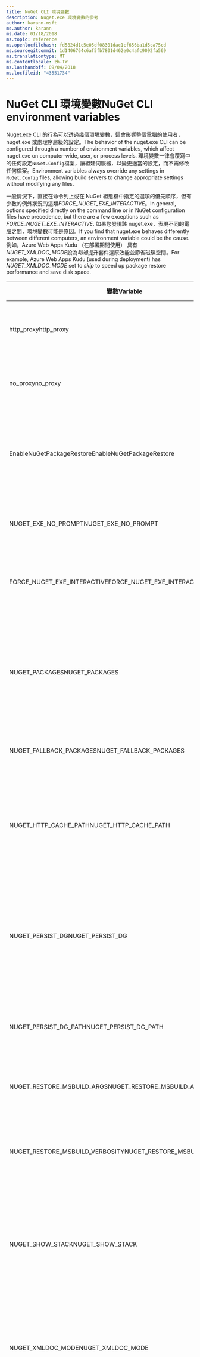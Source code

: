 ```yaml
---
title: NuGet CLI 環境變數
description: Nuget.exe 環境變數的參考
author: karann-msft
ms.author: karann
ms.date: 01/18/2018
ms.topic: reference
ms.openlocfilehash: fd5824d1c5e05df08301dac1cf656ba1d5ca75cd
ms.sourcegitcommit: 1d1406764c6af5fb7801d462e0c4afc9092fa569
ms.translationtype: MT
ms.contentlocale: zh-TW
ms.lasthandoff: 09/04/2018
ms.locfileid: "43551734"
---
```

# <a name="nuget-cli-environment-variables"></a><span data-ttu-id="0d5d9-103">NuGet CLI 環境變數</span><span class="sxs-lookup"><span data-stu-id="0d5d9-103">NuGet CLI environment variables</span></span>

<span data-ttu-id="0d5d9-104">Nuget.exe CLI 的行為可以透過幾個環境變數，這會影響整個電腦的使用者，nuget.exe 或處理序層級的設定。</span><span class="sxs-lookup"><span data-stu-id="0d5d9-104">The behavior of the nuget.exe CLI can be configured through a number of environment variables, which affect nuget.exe on computer-wide, user, or process levels.</span></span> <span data-ttu-id="0d5d9-105">環境變數一律會覆寫中的任何設定`NuGet.Config`檔案，讓組建伺服器，以變更適當的設定，而不需修改任何檔案。</span><span class="sxs-lookup"><span data-stu-id="0d5d9-105">Environment variables always override any settings in `NuGet.Config` files, allowing build servers to change appropriate settings without modifying any files.</span></span>

<span data-ttu-id="0d5d9-106">一般情況下，直接在命令列上或在 NuGet 組態檔中指定的選項的優先順序，但有少數的例外狀況的這類*FORCE_NUGET_EXE_INTERACTIVE*。</span><span class="sxs-lookup"><span data-stu-id="0d5d9-106">In general, options specified directly on the command line or in NuGet configuration files have precedence, but there are a few exceptions such as *FORCE_NUGET_EXE_INTERACTIVE*.</span></span> <span data-ttu-id="0d5d9-107">如果您發現該 nuget.exe，表現不同的電腦之間，環境變數可能是原因。</span><span class="sxs-lookup"><span data-stu-id="0d5d9-107">If you find that nuget.exe behaves differently between different computers, an environment variable could be the cause.</span></span> <span data-ttu-id="0d5d9-108">例如，Azure Web Apps Kudu （在部署期間使用） 具有*NUGET_XMLDOC_MODE*設為*略過*提升套件還原效能並節省磁碟空間。</span><span class="sxs-lookup"><span data-stu-id="0d5d9-108">For example, Azure Web Apps Kudu (used during deployment) has *NUGET_XMLDOC_MODE* set to *skip* to speed up package restore performance and save disk space.</span></span>

| <span data-ttu-id="0d5d9-109">變數</span><span class="sxs-lookup"><span data-stu-id="0d5d9-109">Variable</span></span> | <span data-ttu-id="0d5d9-110">描述</span><span class="sxs-lookup"><span data-stu-id="0d5d9-110">Description</span></span> | <span data-ttu-id="0d5d9-111">備註</span><span class="sxs-lookup"><span data-stu-id="0d5d9-111">Remarks</span></span> |
| --- | --- | --- |
| <span data-ttu-id="0d5d9-112">http_proxy</span><span class="sxs-lookup"><span data-stu-id="0d5d9-112">http_proxy</span></span> | <span data-ttu-id="0d5d9-113">NuGet HTTP 作業所使用的 http proxy。</span><span class="sxs-lookup"><span data-stu-id="0d5d9-113">Http proxy used for NuGet HTTP operations.</span></span> | <span data-ttu-id="0d5d9-114">這會指定為`http://<username>:<password>@proxy.com`。</span><span class="sxs-lookup"><span data-stu-id="0d5d9-114">This would be specified as `http://<username>:<password>@proxy.com`.</span></span> |
| <span data-ttu-id="0d5d9-115">no_proxy</span><span class="sxs-lookup"><span data-stu-id="0d5d9-115">no_proxy</span></span> | <span data-ttu-id="0d5d9-116">設定使用 proxy 略過的網域。</span><span class="sxs-lookup"><span data-stu-id="0d5d9-116">Configures domains to bypass from using proxy.</span></span> | <span data-ttu-id="0d5d9-117">指定為逗號 （，） 分隔的網域。</span><span class="sxs-lookup"><span data-stu-id="0d5d9-117">Specified as domains separated by comma (,).</span></span> |
| <span data-ttu-id="0d5d9-118">EnableNuGetPackageRestore</span><span class="sxs-lookup"><span data-stu-id="0d5d9-118">EnableNuGetPackageRestore</span></span> | <span data-ttu-id="0d5d9-119">如果 NuGet 應以隱含方式授與同意，所還原的套件的旗標。</span><span class="sxs-lookup"><span data-stu-id="0d5d9-119">Flag for if NuGet should implicitly grant consent if that's required by package on restore.</span></span> | <span data-ttu-id="0d5d9-120">指定的旗標會被視為 *，則為 true*或是*1*，未設定任何其他視為旗標的值。</span><span class="sxs-lookup"><span data-stu-id="0d5d9-120">Specified flag is treated as *true* or *1*, any other value treated as flag not set.</span></span> |
| <span data-ttu-id="0d5d9-121">NUGET_EXE_NO_PROMPT</span><span class="sxs-lookup"><span data-stu-id="0d5d9-121">NUGET_EXE_NO_PROMPT</span></span> | <span data-ttu-id="0d5d9-122">可防止提示輸入認證的 exe。</span><span class="sxs-lookup"><span data-stu-id="0d5d9-122">Prevents the exe for prompting for credentials.</span></span> | <span data-ttu-id="0d5d9-123">任何值，除了 null 或空字串會被視為此旗標集/true。</span><span class="sxs-lookup"><span data-stu-id="0d5d9-123">Any value except null or empty string will be treated as this flag set/true.</span></span> |
| <span data-ttu-id="0d5d9-124">FORCE_NUGET_EXE_INTERACTIVE</span><span class="sxs-lookup"><span data-stu-id="0d5d9-124">FORCE_NUGET_EXE_INTERACTIVE</span></span> | <span data-ttu-id="0d5d9-125">若要強制互動模式的全域環境變數。</span><span class="sxs-lookup"><span data-stu-id="0d5d9-125">Global environment variable to force interactive mode.</span></span> | <span data-ttu-id="0d5d9-126">任何值，除了 null 或空字串會被視為此旗標集/true。</span><span class="sxs-lookup"><span data-stu-id="0d5d9-126">Any value except null or empty string will be treated as this flag set/true.</span></span> |
| <span data-ttu-id="0d5d9-127">NUGET_PACKAGES</span><span class="sxs-lookup"><span data-stu-id="0d5d9-127">NUGET_PACKAGES</span></span> | <span data-ttu-id="0d5d9-128">若要使用的路徑*全域套件*資料夾上所述[管理全域套件和快取資料夾](../consume-packages/managing-the-global-packages-and-cache-folders.md)。</span><span class="sxs-lookup"><span data-stu-id="0d5d9-128">Path to use for the *global-packages* folder as described on [Managing the global packages and cache folders](../consume-packages/managing-the-global-packages-and-cache-folders.md).</span></span> | <span data-ttu-id="0d5d9-129">指定為絕對路徑。</span><span class="sxs-lookup"><span data-stu-id="0d5d9-129">Specified as absolute path.</span></span> |
| <span data-ttu-id="0d5d9-130">NUGET_FALLBACK_PACKAGES</span><span class="sxs-lookup"><span data-stu-id="0d5d9-130">NUGET_FALLBACK_PACKAGES</span></span> | <span data-ttu-id="0d5d9-131">後援的全域套件資料夾。</span><span class="sxs-lookup"><span data-stu-id="0d5d9-131">Global fallback packages folders.</span></span> | <span data-ttu-id="0d5d9-132">以分號 （;） 分隔的絕對的資料夾路徑。</span><span class="sxs-lookup"><span data-stu-id="0d5d9-132">Absolute folder paths separated by semicolon (;).</span></span> |
| <span data-ttu-id="0d5d9-133">NUGET_HTTP_CACHE_PATH</span><span class="sxs-lookup"><span data-stu-id="0d5d9-133">NUGET_HTTP_CACHE_PATH</span></span> | <span data-ttu-id="0d5d9-134">若要使用的路徑*http 快取*資料夾上所述[管理全域套件和快取資料夾](../consume-packages/managing-the-global-packages-and-cache-folders.md)。</span><span class="sxs-lookup"><span data-stu-id="0d5d9-134">Path to use for the *http-cache* folder as described on [Managing the global packages and cache folders](../consume-packages/managing-the-global-packages-and-cache-folders.md).</span></span> | <span data-ttu-id="0d5d9-135">指定為絕對路徑。</span><span class="sxs-lookup"><span data-stu-id="0d5d9-135">Specified as absolute path.</span></span> |
| <span data-ttu-id="0d5d9-136">NUGET_PERSIST_DG</span><span class="sxs-lookup"><span data-stu-id="0d5d9-136">NUGET_PERSIST_DG</span></span> | <span data-ttu-id="0d5d9-137">表示是否應該保存 dg 檔案 （從 MSBuild 所收集的資料） 的旗標。</span><span class="sxs-lookup"><span data-stu-id="0d5d9-137">Flag indicating if dg files (data collected from MSBuild) should be persisted.</span></span> | <span data-ttu-id="0d5d9-138">指定為 *，則為 true*或是*false* （預設值），如果未設定 NUGET_PERSIST_DG_PATH 會儲存到暫存目錄 （NuGetScratch 資料夾在目前環境的暫存目錄中）。</span><span class="sxs-lookup"><span data-stu-id="0d5d9-138">Specified as *true* or *false* (default), if NUGET_PERSIST_DG_PATH not set will be stored to temporary directory (NuGetScratch folder in current environment temp directory).</span></span> |
| <span data-ttu-id="0d5d9-139">NUGET_PERSIST_DG_PATH</span><span class="sxs-lookup"><span data-stu-id="0d5d9-139">NUGET_PERSIST_DG_PATH</span></span> | <span data-ttu-id="0d5d9-140">保存通訊群組檔案的路徑。</span><span class="sxs-lookup"><span data-stu-id="0d5d9-140">Path to persist dg files.</span></span> | <span data-ttu-id="0d5d9-141">指定為絕對路徑，此選項時才會使用*NUGET_PERSIST_DG*設為 true。</span><span class="sxs-lookup"><span data-stu-id="0d5d9-141">Specified as absolute path, this option is only used when *NUGET_PERSIST_DG* is set to true.</span></span> |
| <span data-ttu-id="0d5d9-142">NUGET_RESTORE_MSBUILD_ARGS</span><span class="sxs-lookup"><span data-stu-id="0d5d9-142">NUGET_RESTORE_MSBUILD_ARGS</span></span> | <span data-ttu-id="0d5d9-143">設定額外的 MSBuild 引數。</span><span class="sxs-lookup"><span data-stu-id="0d5d9-143">Sets additional MSBuild arguments.</span></span> | |
| <span data-ttu-id="0d5d9-144">NUGET_RESTORE_MSBUILD_VERBOSITY</span><span class="sxs-lookup"><span data-stu-id="0d5d9-144">NUGET_RESTORE_MSBUILD_VERBOSITY</span></span> | <span data-ttu-id="0d5d9-145">設定 MSBuild 記錄詳細資訊。</span><span class="sxs-lookup"><span data-stu-id="0d5d9-145">Sets the MSBuild log verbosity.</span></span> | <span data-ttu-id="0d5d9-146">預設值是*安靜*("/ v: q")。</span><span class="sxs-lookup"><span data-stu-id="0d5d9-146">Default is *quiet* ("/v:q").</span></span> <span data-ttu-id="0d5d9-147">可能的值*q [uiet]*， *m [inimal]*， *n [ormal]*， *d [etailed]*，以及*diag [nostic]*。</span><span class="sxs-lookup"><span data-stu-id="0d5d9-147">Possible values *q[uiet]*, *m[inimal]*, *n[ormal]*, *d[etailed]*, and *diag[nostic]*.</span></span> |
| <span data-ttu-id="0d5d9-148">NUGET_SHOW_STACK</span><span class="sxs-lookup"><span data-stu-id="0d5d9-148">NUGET_SHOW_STACK</span></span> | <span data-ttu-id="0d5d9-149">判斷是否應該向使用者顯示完整的例外狀況 （包括堆疊追蹤）。</span><span class="sxs-lookup"><span data-stu-id="0d5d9-149">Determines whether the full exception (including stack trace) should be displayed to the user.</span></span> | <span data-ttu-id="0d5d9-150">指定為*真*或是*false* （預設值）。</span><span class="sxs-lookup"><span data-stu-id="0d5d9-150">Specified as *true* or *false* (default).</span></span> |
| <span data-ttu-id="0d5d9-151">NUGET_XMLDOC_MODE</span><span class="sxs-lookup"><span data-stu-id="0d5d9-151">NUGET_XMLDOC_MODE</span></span> | <span data-ttu-id="0d5d9-152">決定應該如何處理組件 XML 文件檔解壓縮。</span><span class="sxs-lookup"><span data-stu-id="0d5d9-152">Determines how assemblies XML documentation file extraction should be handled.</span></span> | <span data-ttu-id="0d5d9-153">支援的模式如下*略過*（不要擷取 XML 文件檔案），*壓縮*（儲存為 zip 封存的 XML 文件檔案） 或*none* （預設值，視為一般的 XML 文件檔案檔案）。</span><span class="sxs-lookup"><span data-stu-id="0d5d9-153">Supported modes are *skip* (do not extract XML documentation files), *compress* (store XML doc files as a zip archive) or *none* (default, treat XML doc files as regular files).</span></span> |
| <span data-ttu-id="0d5d9-154">NUGET_CERT_REVOCATION_MODE</span><span class="sxs-lookup"><span data-stu-id="0d5d9-154">NUGET_CERT_REVOCATION_MODE</span></span> | <span data-ttu-id="0d5d9-155">決定如何撤銷狀態檢查用來簽署封裝的憑證，簽署的套件會安裝或還原時，pefromed。</span><span class="sxs-lookup"><span data-stu-id="0d5d9-155">Determines how the revocation status check of the certificate used to sign a package, is pefromed when a signed package is installed or restored.</span></span> <span data-ttu-id="0d5d9-156">如果未設定，預設為`online`。</span><span class="sxs-lookup"><span data-stu-id="0d5d9-156">When not set, defaults to `online`.</span></span>| <span data-ttu-id="0d5d9-157">可能的值*線上*（預設值），*離線*。</span><span class="sxs-lookup"><span data-stu-id="0d5d9-157">Possible values *online* (default), *offline*.</span></span>  <span data-ttu-id="0d5d9-158">相關[NU3028](../reference/errors-and-warnings/NU3028.md)</span><span class="sxs-lookup"><span data-stu-id="0d5d9-158">Related to [NU3028](../reference/errors-and-warnings/NU3028.md)</span></span> |
